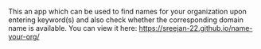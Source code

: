 This an app which can be used to find names for your organization upon entering keyword(s) and also check whether the corresponding domain name is available.
You can view it here: https://sreejan-22.github.io/name-your-org/
